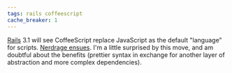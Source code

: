 ```yaml
---
tags: rails coffeescript
cache_breaker: 1
---
```


[Rails](/wiki/Rails) 3.1 will see CoffeeScript replace JavaScript as the default "language" for scripts. [Nerdrage ensues](https://github.com/rails/rails/compare/9333ca7...23aa7da). I'm a little surprised by this move, and am doubtful about the benefits (prettier syntax in exchange for another layer of abstraction and more complex dependencies).

